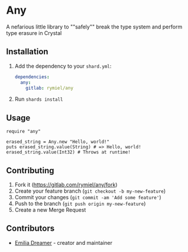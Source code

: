 # Any

A nefarious little library to ""safely"" break the type system and perform type erasure in Crystal

## Installation

1. Add the dependency to your `shard.yml`:

   ```yaml
   dependencies:
     any:
       gitlab: rymiel/any
   ```

2. Run `shards install`

## Usage

```crystal
require "any"

erased_string = Any.new "Hello, world!"
puts erased_string.value(String) # => Hello, world!
erased_string.value(Int32) # Throws at runtime!
```

## Contributing

1. Fork it (<https://gitlab.com/rymiel/any/fork>)
2. Create your feature branch (`git checkout -b my-new-feature`)
3. Commit your changes (`git commit -am 'Add some feature'`)
4. Push to the branch (`git push origin my-new-feature`)
5. Create a new Merge Request

## Contributors

- [Emilia Dreamer](https://gitlab.com/rymiel) - creator and maintainer
